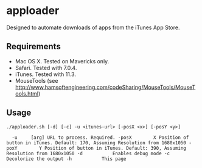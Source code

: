 apploader
=========

Designed to automate downloads of apps from the iTunes App Store.

## Requirements

* Mac OS X. Tested on Mavericks only.
* Safari. Tested with 7.0.4.
* iTunes. Tested with 11.3.
* MouseTools (see http://www.hamsoftengineering.com/codeSharing/MouseTools/MouseTools.html)

## Usage

`./apploader.sh [-d] [-c] -u <itunes-url> [-posX <x>] [-posY <y>]`

`  -u     [arg] URL to process. Required.
  -posX        X Position of button in iTunes. Default: 170, Assuming Resolution from 1680x1050
  -poxY        Y Position of button in iTunes. Default: 390, Assuming Resolution from 1680x1050
  -d           Enables debug mode
  -c           Decolorize the output
  -h           This page`

